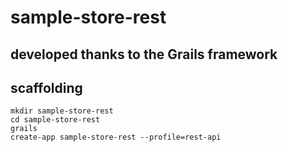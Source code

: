 # sample-store-rest

## developed thanks to the Grails framework

## scaffolding

```text
mkdir sample-store-rest
cd sample-store-rest
grails
create-app sample-store-rest --profile=rest-api
```